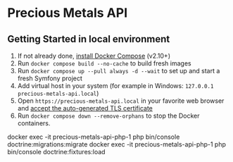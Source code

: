 # Precious Metals API


## Getting Started in local environment

1. If not already done, [install Docker Compose](https://docs.docker.com/compose/install/) (v2.10+)
2. Run `docker compose build --no-cache` to build fresh images
3. Run `docker compose up --pull always -d --wait` to set up and start a fresh Symfony project
4. Add virtual host in your system (for example in Windows: `127.0.0.1 precious-metals-api.local`)
5. Open `https://precious-metals-api.local` in your favorite web browser and [accept the auto-generated TLS certificate](https://stackoverflow.com/a/15076602/1352334)
6. Run `docker compose down --remove-orphans` to stop the Docker containers.


docker exec -it precious-metals-api-php-1 php bin/console doctrine:migrations:migrate
docker exec -it precious-metals-api-php-1 php bin/console doctrine:fixtures:load
